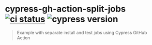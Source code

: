 # cypress-gh-action-split-jobs [![ci status][ci image]][ci url] ![cypress version](https://img.shields.io/badge/cypress-6.5.0-brightgreen)
> Example with separate install and test jobs using Cypress GitHub Action

[ci image]: https://github.com/bahmutov/cypress-gh-action-split-jobs/workflows/main/badge.svg?branch=main
[ci url]: https://github.com/bahmutov/cypress-gh-action-split-jobs/actions
